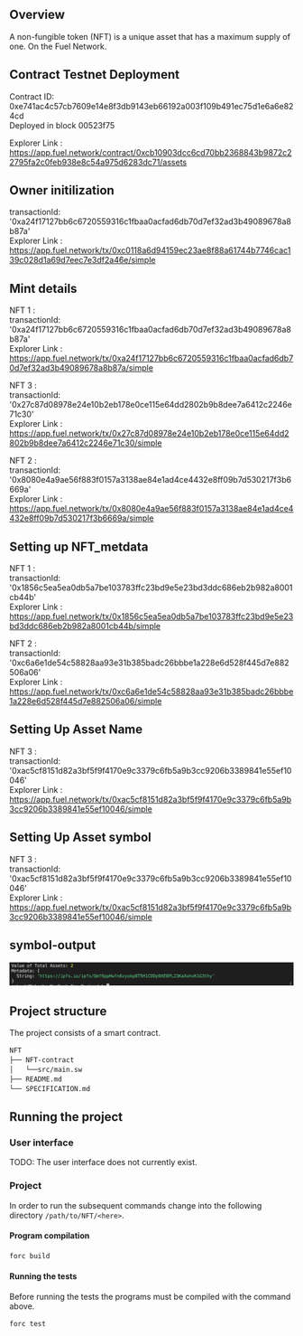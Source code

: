 ## Overview
A non-fungible token (NFT) is a unique asset that has a maximum supply of one. On the Fuel Network.

## Contract Testnet Deployment 

Contract ID: 0xe741ac4c57cb7609e14e8f3db9143eb66192a003f109b491ec75d1e6a6e824cd<br />
Deployed in block 00523f75 <br />

Explorer Link : https://app.fuel.network/contract/0xcb10903dcc6cd70bb2368843b9872c22795fa2c0feb938e8c54a975d6283dc71/assets


## Owner initilization

transactionId: '0xa24f17127bb6c6720559316c1fbaa0acfad6db70d7ef32ad3b49089678a8b87a'<br />
Explorer Link : https://app.fuel.network/tx/0xc0118a6d94159ec23ae8f88a61744b7746cac139c028d1a69d7eec7e3df2a46e/simple

## Mint details 

NFT 1 : <br />
transactionId: '0xa24f17127bb6c6720559316c1fbaa0acfad6db70d7ef32ad3b49089678a8b87a'<br />
Explorer Link : https://app.fuel.network/tx/0xa24f17127bb6c6720559316c1fbaa0acfad6db70d7ef32ad3b49089678a8b87a/simple

NFT 3 :<br />
transactionId: '0x27c87d08978e24e10b2eb178e0ce115e64dd2802b9b8dee7a6412c2246e71c30'<br />
Explorer Link : https://app.fuel.network/tx/0x27c87d08978e24e10b2eb178e0ce115e64dd2802b9b8dee7a6412c2246e71c30/simple


NFT 2 :<br />
transactionId: '0x8080e4a9ae56f883f0157a3138ae84e1ad4ce4432e8ff09b7d530217f3b6669a'<br />
Explorer Link : https://app.fuel.network/tx/0x8080e4a9ae56f883f0157a3138ae84e1ad4ce4432e8ff09b7d530217f3b6669a/simple


## Setting up NFT_metdata 
NFT 1 :<br />
transactionId: '0x1856c5ea5ea0db5a7be103783ffc23bd9e5e23bd3ddc686eb2b982a8001cb44b'<br />
Explorer Link : https://app.fuel.network/tx/0x1856c5ea5ea0db5a7be103783ffc23bd9e5e23bd3ddc686eb2b982a8001cb44b/simple


NFT 2 :<br />
transactionId: '0xc6a6e1de54c58828aa93e31b385badc26bbbe1a228e6d528f445d7e882506a06'<br />
Explorer Link : https://app.fuel.network/tx/0xc6a6e1de54c58828aa93e31b385badc26bbbe1a228e6d528f445d7e882506a06/simple


## Setting Up Asset Name 
NFT 3 : <br />
transactionId: '0xac5cf8151d82a3bf5f9f4170e9c3379c6fb5a9b3cc9206b3389841e55ef10046'<br />
Explorer Link : https://app.fuel.network/tx/0xac5cf8151d82a3bf5f9f4170e9c3379c6fb5a9b3cc9206b3389841e55ef10046/simple

## Setting Up Asset symbol 
NFT 3 : <br />
transactionId: '0xac5cf8151d82a3bf5f9f4170e9c3379c6fb5a9b3cc9206b3389841e55ef10046'<br />
Explorer Link : https://app.fuel.network/tx/0xac5cf8151d82a3bf5f9f4170e9c3379c6fb5a9b3cc9206b3389841e55ef10046/simple

## symbol-output
![Model](https://github.com/Maheswaranx15/Sway-NFT/blob/main/Backend/output/getMetdata.png)

## Project structure

The project consists of a smart contract.

<!--Only show most important files e.g. script to run, build etc.-->

```sh
NFT
├── NFT-contract
│   └──src/main.sw
├── README.md
└── SPECIFICATION.md
```

## Running the project

### User interface

TODO: The user interface does not currently exist.

### Project

In order to run the subsequent commands change into the following directory `/path/to/NFT/<here>`.

#### Program compilation

```bash
forc build
```

#### Running the tests

Before running the tests the programs must be compiled with the command above.

```bash
forc test 
```
